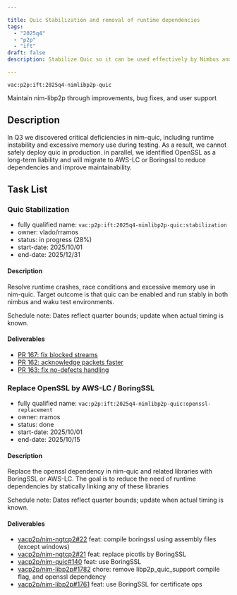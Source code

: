 ```yaml
---

title: Quic Stabilization and removal of runtime dependencies
tags:
  - "2025q4"
  - "p2p"
  - "ift"
draft: false
description: Stabilize Quic so it can be used effectively by Nimbus and Waku and remove OpenSSL Support

---
```


`vac:p2p:ift:2025q4-nimlibp2p-quic`

Maintain nim-libp2p through improvements, bug fixes, and user support

## Description

In Q3 we discovered critical deficiencies in nim-quic, including runtime instability and excessive memory use during testing. As a result, we cannot safely deploy quic in production. in parallel, we identified OpenSSL as a long-term liability and will migrate to AWS-LC or Boringssl to reduce dependencies and improve maintainability.

## Task List

### Quic Stabilization

* fully qualified name: `vac:p2p:ift:2025q4-nimlibp2p-quic:stabilization`
* owner: vlado/rramos
* status: in progress (28%)
* start-date: 2025/10/01
* end-date: 2025/12/31

#### Description
Resolve runtime crashes, race conditions and excessive memory use in nim-quic. Target outcome is that quic can be enabled and run stably in both nimbus and waku test environments.

Schedule note: Dates reflect quarter bounds; update when actual timing is known.
#### Deliverables
- [PR 167: fix blocked streams](https://github.com/vacp2p/nim-quic/pull/167)
- [PR 162: acknowledge packets faster](https://github.com/vacp2p/nim-quic/pull/162)
- [PR 163: fix no-defects handling](https://github.com/vacp2p/nim-quic/pull/163)


### Replace OpenSSL by AWS-LC / BoringSSL

* fully qualified name: `vac:p2p:ift:2025q4-nimlibp2p-quic:openssl-replacement`
* owner: rramos
* status: done
* start-date: 2025/10/01
* end-date: 2025/10/15

#### Description
Replace the openssl dependency in nim-quic and related libraries with BoringSSL or AWS-LC. The goal is to reduce the need of runtime dependencies by statically linking any of these libraries

Schedule note: Dates reflect quarter bounds; update when actual timing is known.
#### Deliverables
- [vacp2p/nim-ngtcp2#22](https://github.com/vacp2p/nim-ngtcp2/pull/22) feat: compile boringssl using assembly files (except windows)
- [vacp2p/nim-ngtcp2#21](https://github.com/vacp2p/nim-ngtcp2/pull/21) feat: replace picotls by BoringSSL
- [vacp2p/nim-quic#140](https://github.com/vacp2p/nim-quic/pull/140) feat: use BoringSSL
- [vacp2p/nim-libp2p#1782](https://github.com/vacp2p/nim-libp2p/pull/1782) chore: remove libp2p_quic_support compile flag, and openssl dependency
- [vacp2p/nim-libp2p#1761](https://github.com/vacp2p/nim-libp2p/pull/1761) feat: use BoringSSL for certificate ops

